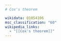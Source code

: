 ```yaml
---
# Cox's theorem

wikidata: Q1054106
msc_classification: "60"
wikipedia_links:
  - "[[Cox's theorem]]"
---
```

